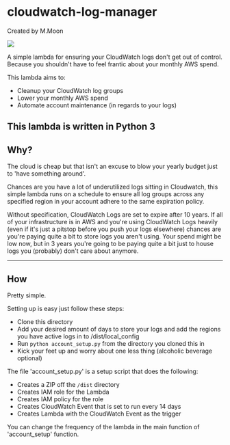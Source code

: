 # cloudwatch-log-manager

Created by M.Moon  

![](http://31.media.tumblr.com/9784bd9341d7bf57a258b6d287f8f3bc/tumblr_inline_nn40vfWblp1t7z78b_500.gif)  

A simple lambda for ensuring your CloudWatch logs don't get out of control. Because you shouldn't have to feel frantic about your monthly AWS spend. 

This lambda aims to:  
- Cleanup your CloudWatch log groups
- Lower your monthly AWS spend  
- Automate account maintenance (in regards to your logs)  

This lambda is written in Python 3  
---

## Why?

The cloud is cheap but that isn't an excuse to blow your yearly budget just to 'have something around'.  

Chances are you have a lot of underutilized logs sitting in Cloudwatch, this simple lambda runs on a schedule to ensure all log groups across any specified region in your account adhere to the same expiration policy.  

Without specification, CloudWatch Logs are set to expire after 10 years. If all of your infrastructure is in AWS and you're using CloudWatch Logs heavily (even if it's just a pitstop before you push your logs elsewhere) chances are you're paying quite a bit to store logs you aren't using. Your spend might be low now, but in 3 years you're going to be paying quite a bit just to house logs you (probably) don't care about anymore.

---

## How 

Pretty simple. 

Setting up is easy just follow these steps:  
- Clone this directory  
- Add your desired amount of days to store your logs and add the regions you have active logs in to /dist/local_config  
- Run `python account_setup.py` from the directory you cloned this in  
- Kick your feet up and worry about one less thing (alcoholic beverage optional)  

The file 'account_setup.py' is a setup script that does the following:  
- Creates a ZIP off the `/dist` directory
- Creates IAM role for the Lambda  
- Creates IAM policy for the role  
- Creates CloudWatch Event that is set to run every 14 days  
- Creates Lambda with the CloudWatch Event as the trigger  

You can change the frequency of the lambda in the main function of 'account_setup' function.
